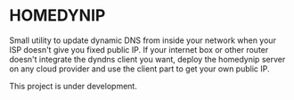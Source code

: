 # HOMEDYNIP

Small utility to update dynamic DNS from inside your network when your ISP doesn't give you fixed public IP. If your internet box or other router doesn't integrate the dyndns client you want, deploy the homedynip server on any cloud provider and use the client part to get your own public IP.

This project is under development.
